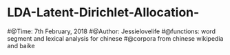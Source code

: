 # LDA-Latent-Dirichlet-Allocation-

#@Time:  7th February, 2018
#@Author: Jessielovelife
#@functions: word segment and lexical analysis for chinese
#@corpora from chinese wikipedia and baike
